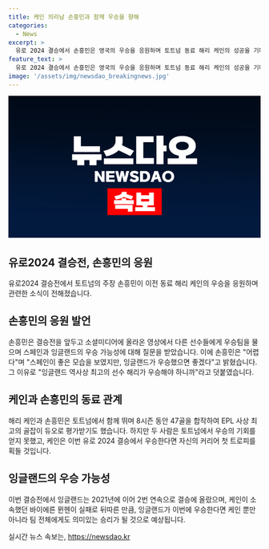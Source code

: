 ```yaml
---
title: 케인 의리남 손흥민과 함께 우승을 향해
categories:
  - News
excerpt: >
  유로 2024 결승에서 손흥민은 영국의 우승을 응원하며 토트넘 동료 해리 케인의 성공을 기대했다. 손흥민과 케인은 토트넘에서의 파트너십으로 유명하며, 그러나 이제까지 우승을 경험하지 못했다. 이번 결승에서 케인은 유럽축구연맹(UEFA) 챔피언스리그 준우승 이후 처음으로 트로피를 획들게 되며, 잉글랜드도 아직 유로 우승 경험이 없어 기대가 모아진다. 함께 분데스리가 우승을 이루지 못한 케인과 손흥민의 기대감이 높아지는 가운데, 한국 시각으로는 15일 오전 4시에 베를린 올림픽 스타디움에서 결승전이 열린다.
feature_text: >
  유로 2024 결승에서 손흥민은 영국의 우승을 응원하며 토트넘 동료 해리 케인의 성공을 기대했다. 손흥민과 케인은 토트넘에서의 파트너십으로 유명하며, 그러나 이제까지 우승을 경험하지 못했다. 이번 결승에서 케인은 유럽축구연맹(UEFA) 챔피언스리그 준우승 이후 처음으로 트로피를 획들게 되며, 잉글랜드도 아직 유로 우승 경험이 없어 기대가 모아진다. 함께 분데스리가 우승을 이루지 못한 케인과 손흥민의 기대감이 높아지는 가운데, 한국 시각으로는 15일 오전 4시에 베를린 올림픽 스타디움에서 결승전이 열린다.
image: '/assets/img/newsdao_breakingnews.jpg'
---
```


<p><img src="/assets/img/newsdao_breakingnews.jpg" alt="ranknews 속보" /></p>

<h2 data-ke-size="size26">유로2024 결승전, 손흥민의 응원</h2>

<p data-ke-size="size16">유로2024 결승전에서 토트넘의 주장 손흥민이 이전 동료 해리 케인의 우승을 응원하며 관련한 소식이 전해졌습니다.</p>

<h2>손흥민의 응원 발언</h2>

<p data-ke-size="size16">손흥민은 결승전을 앞두고 소셜미디어에 올라온 영상에서 다른 선수들에게 우승팀을 물으며 스페인과 잉글랜드의 우승 가능성에 대해 질문을 받았습니다. 이에 손흥민은 "어렵다"며 "스페인이 좋은 모습을 보였지만, 잉글랜드가 우승했으면 좋겠다"고 밝혔습니다. 그 이유로 "잉글랜드 역사상 최고의 선수 해리가 우승해야 하니까"라고 덧붙였습니다.</p>

<h2>케인과 손흥민의 동료 관계</h2>

<p data-ke-size="size16">해리 케인과 손흥민은 토트넘에서 함께 뛰며 8시즌 동안 47골을 합작하여 EPL 사상 최고의 골잡이 듀오로 평가받기도 했습니다. 하지만 두 사람은 토트넘에서 우승의 기회를 얻지 못했고, 케인은 이번 유로 2024 결승에서 우승한다면 자신의 커리어 첫 트로피를 획들 것입니다.</p>

<h2>잉글랜드의 우승 가능성</h2>

<p data-ke-size="size16">이번 결승전에서 잉글랜드는 2021년에 이어 2번 연속으로 결승에 올랐으며, 케인이 소속했던 바이에른 뮌헨이 실패로 뒤따른 만큼, 잉글랜드가 이번에 우승한다면 케인 뿐만 아니라 팀 전체에게도 의미있는 승리가 될 것으로 예상됩니다.</p>
실시간 뉴스 속보는, <a href="https://newsdao.kr" rel="dofollow">https://newsdao.kr</a>


